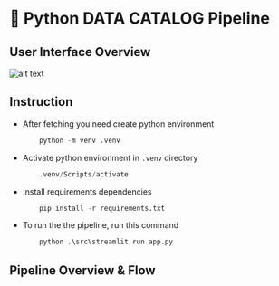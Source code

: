# :snake: Python DATA CATALOG Pipeline

## User Interface Overview

![alt text](/images/image.png)

## Instruction

- After fetching you need create python environment 

    ```python
        python -m venv .venv
    ```
- Activate python environment in <code>.venv</code> directory

    ```python
        .venv/Scripts/activate
    ```
- Install requirements dependencies

    ```python
        pip install -r requirements.txt
    ```
- To run the the pipeline, run this command

    ```python
        python .\src\streamlit run app.py
    ```

## Pipeline Overview & Flow

